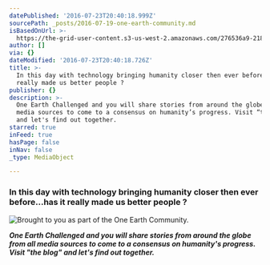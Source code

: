 ```yaml
---
datePublished: '2016-07-23T20:40:18.999Z'
sourcePath: _posts/2016-07-19-one-earth-community.md
isBasedOnUrl: >-
  https://the-grid-user-content.s3-us-west-2.amazonaws.com/276536a9-218b-4492-a08e-aeb685e723ef.jpg
author: []
via: {}
dateModified: '2016-07-23T20:40:18.726Z'
title: >-
  In this day with technology bringing humanity closer then ever before...has it
  really made us better people ?
publisher: {}
description: >-
  One Earth Challenged and you will share stories from around the globe from all
  media sources to come to a consensus on humanity’s progress. Visit “the blog”
  and let's find out together.
starred: true
inFeed: true
hasPage: false
inNav: false
_type: MediaObject

---
```

### In this day with technology bringing humanity closer then ever before...has it really made us better people ?
![Brought to you as part of the One Earth Community. ](https://the-grid-user-content.s3-us-west-2.amazonaws.com/276536a9-218b-4492-a08e-aeb685e723ef.jpg)

_**One Earth Challenged and you will share stories from around the globe from all media sources to come to a consensus on humanity's progress. Visit "the blog" and let's find out together.**_